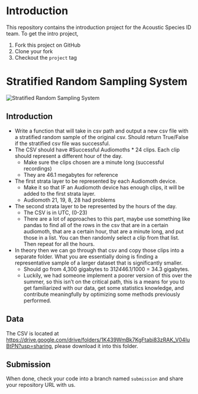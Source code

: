 # Introduction
This repository contains the introduction project for the Acoustic Species ID team. To get the intro project,
1. Fork this project on GitHub
1. Clone your fork
1. Checkout the `project` tag





# Stratified Random Sampling System

![Stratified Random Sampling System](docs/media/stratified_random_sample.png)
## Introduction
- Write a function that will take in csv path and output a new csv file with a stratified random sample of the original csv. Should return True/False if the stratified csv file was successful.
- The CSV should have #Successful Audiomoths * 24 clips. Each clip should represent a different hour of the day.
	- Make sure the clips chosen are a minute long (successful recordings)
	- They are 46.1 megabytes for reference
- The first strata layer to be represented by each Audiomoth device.
	- Make it so that IF an Audiomoth device has enough clips, it will be added to the first strata layer.
	- Audiomoth 21, 19, 8, 28 had problems
- The second strata layer to be represented by the hours of the day.
	- The CSV is in UTC, (0-23)
	- There are a lot of approaches to this part, maybe use something like pandas to find all of the rows in the csv that are in a certain audiomoth, that are a certain hour, that are a minute long, and put those in a list. You can then randomly select a clip from that list. Then repeat for all the hours.
- In theory then we can go through that csv and copy those clips into a separate folder. What you are essentially doing is finding a representative sample of a larger dataset that is significantly smaller.
	- Should go from 4,300 gigabytes to 31*24*46.1/1000 = 34.3 gigabytes.
	- Luckily, we had someone implement a poorer version of this over the summer, so this isn’t on the critical path, this is a means for you to get familiarized with our data, get some statistics knowledge, and contribute meaningfully by optimizing some methods previously performed.

## Data
The CSV is located at https://drive.google.com/drive/folders/1K439WmBk7KgFtabi83zRAK_V04IuBtPN?usp=sharing, please download it into this folder.

## Submission
When done, check your code into a branch named `submission` and share your repository URL with us.